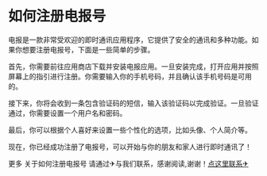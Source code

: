 # 如何注册电报号

电报是一款非常受欢迎的即时通讯应用程序，它提供了安全的通讯和多种功能。如果你想要注册电报号，下面是一些简单的步骤。

首先，你需要前往应用商店下载并安装电报应用。一旦安装完成，打开应用并按照屏幕上的指引进行注册。你需要输入你的手机号码，并且确认该手机号码是可用的。

接下来，你将会收到一条包含验证码的短信，输入该验证码以完成验证。一旦验证通过，你需要设置一个用户名和密码。

最后，你可以根据个人喜好来设置一些个性化的选项，比如头像、个人简介等。

现在，你已经成功注册了电报号，可以开始与你的朋友和家人进行即时通讯了！

更多 关于如何注册电报号 请通过✈与我们联系，感谢阅读,谢谢！[点这里联系✈](https://d.k02.cc)